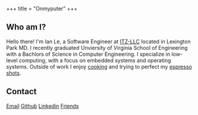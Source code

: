 +++
title = "Onmyputer"
+++

## Who am I?
Hello there! I'm Ian Le, a Software Engineer at [ITZ-LLC](https://itz.org/) located in Lexington Park MD. I recently graduated Unviersity of Virginia School of Engineering with a Bachlors of Science in Computer Engineering. I specialize in low-level computing, with a focus on embedded systems and operating systems. Outside of work I enjoy [cooking](https://onmyputer.com/recipes/) and trying to perfect my [espresso shots](https://onmyputer.com/hobbies/espresso).

## Contact
[Email](mailto:contact@onmyputer.com)
[Github](https://github.com/CowZix)
[Linkedin](https://www.linkedin.com/in/ian-le-685907231)
[Friends](https://sbcord.com)